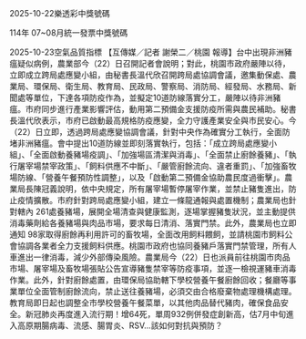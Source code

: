 
2025-10-22樂透彩中獎號碼

                                
114年 07~08月統一發票中獎號碼
                             
2025-10-23空氣品質指標
                              【互傳媒／記者 謝榮二／桃園 報導】台中出現非洲豬瘟疑似病例，農業部今（22）日召開記者會說明；對此，桃園市政府嚴陣以待，立即成立跨局處應變小組，由秘書長溫代欣召開跨局處協調會議，邀集動保處、農業局、環保局、衛生局、教育局、民政局、警察局、消防局、經發局、水務局、新聞處等單位，下達各項防疫作為，並擬定10道防線落實分工，嚴陣以待非洲豬瘟。市府同步進行產業影響評估，動用第二預備金支援防疫所需與農民補助。秘書長溫代欣表示，市府已啟動最高規格防疫應變，全力守護產業安全與市民安心。今（22）日立即，透過跨局處應變協調會議，針對中央作為確實分工執行，全面防堵非洲豬瘟。會中提出10道防線並即刻落實執行，包括：「成立跨局處應變小組」、「全面啟動養豬場疫調」、「加強場區清潔與消毒」、「全面禁止廚餘養豬」、「執行屠宰場禁宰政策」、「飼料供應不中斷」、「嚴管廚餘流向、違者重罰」、「加強畜牧場防線、「營養午餐預防性調整」，以及「啟動第二預備金協助農民度過衝擊」。農業局長陳冠義說明，依中央規定，所有屠宰場暫停屠宰作業，並禁止豬隻進出，防止疫情擴散。市府針對跨局處應變小組，建立一條龍通報與處置機制；農業局也針對轄內 261處養豬場，展開全場清查與健康監測，逐場掌握豬隻狀況，並主動提供消毒藥劑給各養豬場與肉品市場，要求每日清消、落實門禁。此外，農業局也立即通知 98家取得廚餘再利用許可的畜牧場，全面改用飼料餵飼，並請桃園市飼料公會協調各業者全力支援飼料供應。桃園市政府也協同養豬戶落實門禁管理，所有人車進出一律消毒，減少外部傳染風險。農業局今（22）日也派員前往桃園市肉品市場、屠宰場及畜牧場張貼公告宣導豬隻禁宰等防疫事項，並逐一檢視運豬車消毒作業。此外，針對廚餘處置，由環保局協助轄下學校營養午餐廚餘回收；餐廳等事業單位全面管制廚餘流向，禁止送往養豬場，必須交由合格廢棄物處理機構處理。教育局即日起也調整全市學校營養午餐菜單，以其他肉品替代豬肉，確保食品安全。新冠肺炎再度進入流行期！增64死，單周932例併發症創新高，估7月中旬進入高原期腸病毒、流感、腸胃炎、RSV...該如何對抗與預防？